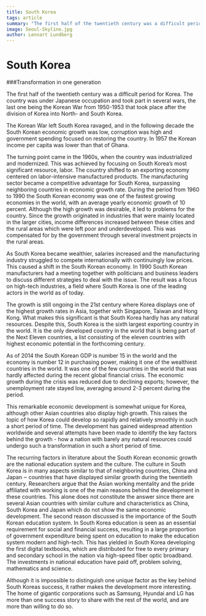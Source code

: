 ```yaml
---
title: South Korea
tags: article
summary: "The first half of the twentieth century was a difficult period for Korea. The country was under Japanese occupation and took part in several wars, the last one being the Korean War from 1950-1953 that took place after the division of Korea into North- and South Korea. "
image: Seoul-Skyline.jpg
author: Lennart Lundberg
---
```

# South Korea

###Transformation in one generation

The first half of the twentieth century was a difficult period for Korea. The country was under Japanese occupation and took part in several wars, the last one being the Korean War from 1950-1953 that took place after the division of Korea into North- and South Korea. 

The Korean War left South Korea ravaged, and in the following decade the South Korean economic growth was low, corruption was high and government spending focused on restoring the country. In 1957 the Korean income per capita was lower than that of Ghana.
 
The turning point came in the 1960s, when the country was industrialized and modernized. This was achieved by focusing on South Korea’s most significant resource, labor. The country shifted to an exporting economy centered on labor-intensive manufactured products. The manufacturing sector became a competitive advantage for South Korea, surpassing neighboring countries in 
economic growth rate. During the period from 1960 to 1990 the South Korean economy was one of the fastest growing economies in the world, with an average yearly economic growth of 10 percent. Although the high growth was desirable, it led to problems for the country. Since the growth originated in industries that were mainly located in the larger cities, income differences increased between these cities and the rural areas which were left poor and underdeveloped. This was compensated for by the government through several investment projects in the rural areas. 

As South Korea became wealthier, salaries increased and the manufacturing industry struggled to compete internationally with continuingly low prices. This caused a shift in the South Korean economy. In 1990 South Korean manufacturers had a meeting together with politicians and business leaders to discuss different strategies to deal with the issue. The result was a focus on 
high-tech industries, a field where South Korea is one of the leading actors in the world as of today. 

The growth is still ongoing in the 21st century where Korea displays one of the highest growth rates in Asia, together with Singapore, Taiwan and Hong Kong. What makes this significant is that South Korea hardly has any natural resources. Despite this, South Korea is the sixth largest exporting country in the world. It is the only developed country in the world that is being part of the Next Eleven countries, a list consisting of the eleven countries with highest economic potential in the forthcoming century. 

As of 2014 the South Korean GDP is number 15 in the world and the economy is number 12 in purchasing power, making it one of the wealthiest countries in the world. It was one of the few countries in the world that was hardly affected during the recent global financial crisis. The economic growth during the crisis was reduced due to declining exports; however, the unemployment rate stayed low, averaging around 2-3 percent during the period. 

This remarkable economic development is somewhat unique for Korea, although other Asian countries also display high growth. This raises the topic of how Korea could develop so rapidly and relatively smoothly in such a short period of time. The development has gained widespread attention worldwide and several attempts have been made to identify the key factors behind the growth - how a nation with barely any natural resources could undergo such a transformation in such a short period of time. 

The recurring factors in literature about the South Korean economic growth are the national education system and the culture. The culture in South Korea is in many aspects similar to that of neighboring countries, China and Japan ‒ countries that have displayed similar growth during the twentieth century. Researchers argue that the Asian working mentality and the pride affiliated with working is one of the main reasons behind the development in these countries. This alone does not constitute the answer since there are several Asian countries with similar culture and characteristics as China, South Korea and Japan which do not show the same economic development. The second reason discussed is the importance of the South Korean education system. In South Korea education is seen as an essential requirement for social and financial success, resulting in a large proportion of government expenditure being spent on education to make the education system modern and high-tech. This has yielded in South Korea developing the first digital textbooks, which are distributed for free to every primary and secondary school in the nation via high-speed fiber optic broadband. The investments in national education have paid off, problem solving, mathematics and science. 

Although it is impossible to distinguish one unique factor as the key behind South Koreas success, it rather makes the development more interesting. The home of gigantic corporations such as Samsung, Hyundai and LG has more than one success story to share with the rest of the world, and are more than willing to do so.